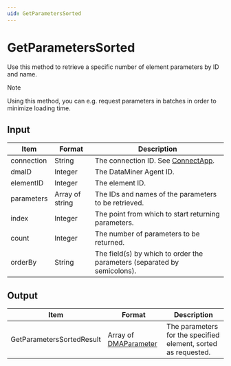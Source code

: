 ```yaml
---
uid: GetParametersSorted
---
```


# GetParametersSorted

Use this method to retrieve a specific number of element parameters by ID and name.

> [!NOTE]
> Using this method, you can e.g. request parameters in batches in order to minimize loading time.

## Input

| Item       | Format          | Description                                                                      |
|------------|-----------------|----------------------------------------------------------------------------------|
| connection | String          | The connection ID. See [ConnectApp](xref:ConnectApp). |
| dmaID      | Integer         | The DataMiner Agent ID.                                                          |
| elementID  | Integer         | The element ID.                                                                  |
| parameters | Array of string | The IDs and names of the parameters to be retrieved.                             |
| index      | Integer         | The point from which to start returning parameters.                              |
| count      | Integer         | The number of parameters to be returned.                                         |
| orderBy    | String          | The field(s) by which to order the parameters (separated by semicolons).         |

## Output

| Item | Format | Description |
|--|--|--|
| GetParametersSortedResult | Array of [DMAParameter](xref:DMAParameter) | The parameters for the specified element, sorted as requested. |
